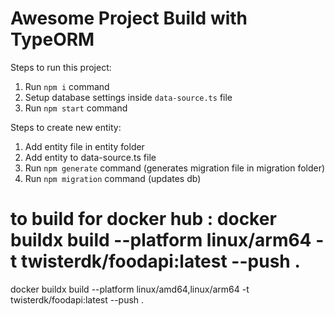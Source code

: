 # Awesome Project Build with TypeORM

Steps to run this project:

1. Run `npm i` command
2. Setup database settings inside `data-source.ts` file
3. Run `npm start` command

Steps to create new entity:

1. Add entity file in entity folder
2. Add entity to data-source.ts file
3. Run `npm generate` command (generates migration file in migration folder)
4. Run `npm migration` command (updates db)

# to build for docker hub : docker buildx build --platform linux/arm64 -t twisterdk/foodapi:latest --push .
docker buildx build --platform linux/amd64,linux/arm64 -t twisterdk/foodapi:latest --push .
